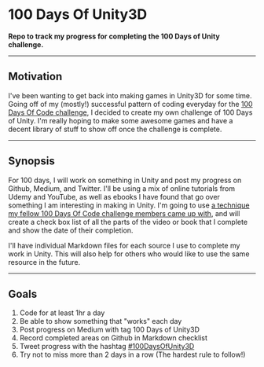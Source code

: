# 100 Days Of Unity3D
**Repo to track my progress for completing the 100 Days of Unity challenge.**
___
## Motivation
I've been wanting to get back into making games in Unity3D for some time. Going off of my (mostly!) successful pattern of coding everyday for the [100 Days Of Code challenge](https://github.com/Kallaway/100-days-of-code), I decided to create my own challenge of 100 Days of Unity. I'm really hoping to make some awesome games and have a decent library of stuff to show off once the challenge is complete. 
___
## Synopsis
For 100 days, I will work on something in Unity and post my progress on Github, Medium, and Twitter. I'll be using a mix of online tutorials from Udemy and YouTube, as well as ebooks I have found that go over something I am interesting in making in Unity. I'm going to use [a technique my fellow 100 Days Of Code challenge members came up with](https://twitter.com/pilifdz/status/962853781036703744), and will create a check box list of all the parts of the video or book that I complete and show the date of their completion. 

I'll have individual Markdown files for each source I use to complete my work in Unity. This will also help for others who would like to use the same resource in the future. 
___
## Goals
1. Code for at least 1hr a day
2. Be able to show something that "works" each day
3. Post progress on Medium with tag 100 Days of Unity3D
4. Record completed areas on Github in Markdown checklist
5. Tweet progress with the hashtag [#100DaysOfUnity3D](https://twitter.com/search?f=tweets&q=%23100DaysOfUnity3D&src=typd)
6. Try not to miss more than 2 days in a row (The hardest rule to follow!)
